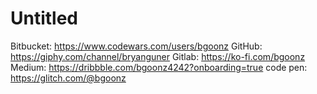 # Untitled

Bitbucket: https://www.codewars.com/users/bgoonz
GitHub: https://giphy.com/channel/bryanguner
Gitlab: https://ko-fi.com/bgoonz
Medium: https://dribbble.com/bgoonz4242?onboarding=true
code pen: https://glitch.com/@bgoonz